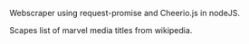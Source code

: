 Webscraper using request-promise and Cheerio.js in nodeJS.

Scapes list of marvel media titles from wikipedia.

